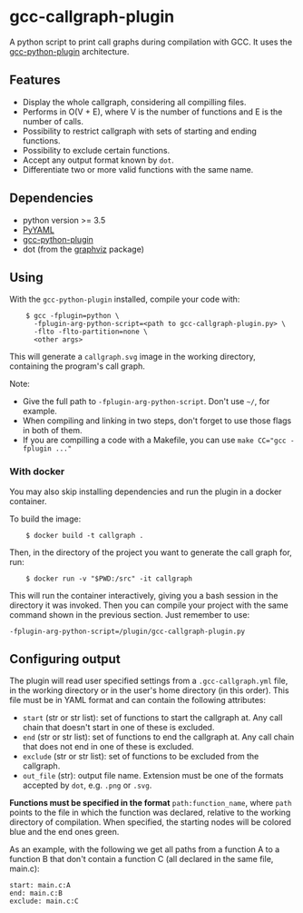 # gcc-callgraph-plugin

A python script to print call graphs during compilation with GCC. It uses the
[gcc-python-plugin](https://github.com/davidmalcolm/gcc-python-plugin)
architecture.

## Features

- Display the whole callgraph, considering all compilling files.
- Performs in O(V + E), where V is the number of functions and E is the number
  of calls.
- Possibility to restrict callgraph with sets of starting and ending functions.
- Possibility to exclude certain functions.
- Accept any output format known by `dot`.
- Differentiate two or more valid functions with the same name.

## Dependencies 

- python version >= 3.5
- [PyYAML](https://pyyaml.org/)
- [gcc-python-plugin](https://github.com/davidmalcolm/gcc-python-plugin)
- dot (from the [graphviz](https://www.graphviz.org/) package)

## Using

With the `gcc-python-plugin` installed, compile your code with:

```
    $ gcc -fplugin=python \
	  -fplugin-arg-python-script=<path to gcc-callgraph-plugin.py> \
	  -flto -flto-partition=none \
	  <other args>
```

This will generate a `callgraph.svg` image in the working directory, containing
the program's call graph.

Note:
- Give the full path to `-fplugin-arg-python-script`. Don't use `~/`, for
  example.
- When compiling and linking in two steps, don't forget to use those flags in
  both of them.
- If you are compilling a code with a Makefile, you can use `make CC="gcc
  -fplugin ..."`

### With docker

You may also skip installing dependencies and run the plugin in a docker
container.

To build the image:

```
    $ docker build -t callgraph .
```

Then, in the directory of the project you want to generate the call graph for,
run:

```
    $ docker run -v "$PWD:/src" -it callgraph
```

This will run the container interactively, giving you a bash session in the
directory it was invoked. Then you can compile your project with the same
command shown in the previous section. Just remember to use:

```
-fplugin-arg-python-script=/plugin/gcc-callgraph-plugin.py
```

## Configuring output

The plugin will read user specified settings from a `.gcc-callgraph.yml` file,
in the working directory or in the user's home directory (in this order). This
file must be in YAML format and can contain the following attributes:

- `start` (str or str list): set of functions to start the callgraph at. Any
  call chain that  doesn't start in one of these is excluded.
- `end` (str or str list): set of functions to end the callgraph at. Any call
  chain that does not end in one of these is excluded.
- `exclude` (str or str list): set of functions to be excluded from the
  callgraph.
- `out_file` (str): output file name. Extension must be one of the formats
  accepted by `dot`, e.g. `.png` or `.svg`.

**Functions must be specified in the format** `path:function_name`, where
`path` points to the file in which the function was declared, relative to the
working directory of compilation. When specified, the starting nodes will be
colored blue and the end ones green.

As an example, with the following we get all paths from a function A to a
function B that don't contain a function C (all declared in the same file,
main.c):

```
start: main.c:A
end: main.c:B
exclude: main.c:C
```

